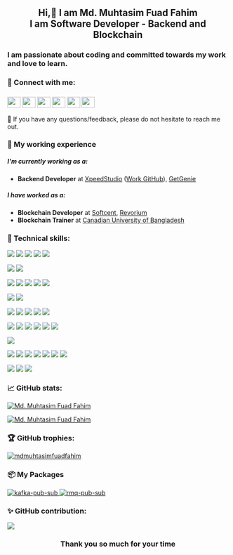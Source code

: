 <h2 align="center">Hi,👋 I am Md. Muhtasim Fuad Fahim</br>I am Software Developer - Backend and Blockchain</h2>

<!-- About me -->
<h3>I am passionate about coding and committed towards my work and love to learn.</h3>

<!-- My social media's -->
### 🤝 Connect with me:
<h3 align="left">
    <a href="https://twitter.com/md_muhtasim_0x" target="blank"><img align="center"
                                                                  alt="muhtasim"
                                                                  height="25"
                                                                  src="https://cdn.jsdelivr.net/npm/simple-icons@3.0.1/icons/twitter.svg"
                                                                  width="30"/></a>
    <a href="https://www.linkedin.com/in/mdmuhtasimfuadfahim/" target="blank"><img align="center"
                                                                      alt="muhtasim"
                                                                      height="25"
                                                                      src="https://cdn.jsdelivr.net/npm/simple-icons@3.0.1/icons/linkedin.svg"
                                                                      width="30"/></a>
    <a href="https://www.facebook.com/mdmuhtasimfuadfahim/" target="blank"><img align="center"
                                                             alt="muhtasim"
                                                             height="25"
                                                             src="https://cdn.jsdelivr.net/npm/simple-icons@3.0.1/icons/facebook.svg"
                                                             width="30"/></a>
    <a href="https://www.instagram.com/mdmuhtasimfuadfahim/" target="blank"><img align="center"
                                                                    alt="muhtasim"
                                                                    height="25"
                                                                    src="https://cdn.jsdelivr.net/npm/simple-icons@3.0.1/icons/instagram.svg"
                                                                    width="30"/></a>
    <a href="https://discord.com/invite/3q8sZK8EBr" target="blank"><img align="center"
                                                              alt="muhtasim"
                                                              height="25"
                                                              src="https://cdn.jsdelivr.net/npm/simple-icons@3.0.1/icons/discord.svg"
                                                              width="30"/></a>
    <a href="https://t.me/muhtasimfuadfahim" target="blank"><img align="center"
                                                                    alt="muhtasim"
                                                                    height="25"
                                                                    src="https://cdn.jsdelivr.net/npm/simple-icons@3.0.1/icons/telegram.svg"
                                                                    width="30"/></a>
</h3>
<p>💬 If you have any questions/feedback, please do not hesitate to reach me out.</p>

### 🔨 My working experience
##### I'm currently working as a:
- <strong>Backend Developer</strong> at <a href="https://xpeedstudio.com/">XpeedStudio</a> (<a href="https://github.com/xs-fahim">Work GitHub</a>), <a href="https://getgenie.ai/">GetGenie</a>
##### I have worked as a:
- <strong>Blockchain Developer</strong> at <a href="https://softcent.eu/">Softcent</a>, <a href="https://www.revorium.com/">Revorium</a>
- <strong>Blockchain Trainer</strong> at <a href="http://www.cub.edu.bd/cub/index.php">Canadian University of Bangladesh</a>


### 🤹 Technical skills: 
![](https://img.shields.io/badge/Code-Node.JS-informational?style=flat&logo=Node.js&color=61DAF)
![](https://img.shields.io/badge/Code-Solidity-informational?style=flat&logo=Solidity&color=61DAF)
![](https://img.shields.io/badge/Code-JavaScript-informational?style=flat&logo=JavaScript&color=61DAF)
![](https://img.shields.io/badge/Code-HTML5-informational?style=flat&logo=HTML5&color=61DAF)
![](https://img.shields.io/badge/Code-ReactJS-informational?style=flat&logo=react&color=61DAF)

![](https://img.shields.io/badge/Style-CSS3-informational?style=flat&logo=CSS3&color=61DAF)
![](https://img.shields.io/badge/Style-TailwindCSS-informational?style=flat&logo=TailwindCSS&color=61DAF)

![](https://img.shields.io/badge/Database-MongoDB-informational?style=flat&logo=MongoDB&color=61DAF)
![](https://img.shields.io/badge/Database-DynamoDB-informational?style=flat&logo=DynamoDB&color=61DAF)
![](https://img.shields.io/badge/DBCache-Redis-informational?style=flat&logo=redis&color=61DAF)
![](https://img.shields.io/badge/Database-PostgreSQL-informational?style=flat&logo=postgresql&color=61DAF)
![](https://img.shields.io/badge/Database-Moralis.io-informational?style=flat&logo=moralis.io&color=61DAF)

![](https://img.shields.io/badge/MessageBroker-RabbitMQ-informational?style=flat&logo=rabbitmq&color=61DAF)
![](https://img.shields.io/badge/MessageBroker-ApacheKafka-informational?style=flat&logo=apachekafka&color=61DAF)

![](https://img.shields.io/badge/Platform-Ethereum-informational?style=flat&logo=Ethereum&color=61DAF)
![](https://img.shields.io/badge/Platform-Tezos-informational?style=flat&logo=Tezos&color=61DAF)
![](https://img.shields.io/badge/Environment-Truffle-informational?style=flat&logo=truffle&color=61DAF)
![](https://img.shields.io/badge/Environment-Hardhat-informational?style=flat&logo=hardhat&color=61DAF)
![](https://img.shields.io/badge/Tools-Geth-informational?style=flat&logo=geth&color=61DAF)


![](https://img.shields.io/badge/Testnet-Rinkeby-informational?style=flat&logo=Rinkeby&color=61DAF)
![](https://img.shields.io/badge/Testnet-Ropsten-informational?style=flat&logo=Ropsten&color=61DAF)
![](https://img.shields.io/badge/Testnet-Binance-informational?style=flat&logo=Binance&color=61DAF)
![](https://img.shields.io/badge/Testnet-Polygon-informational?style=flat&logo=Polygon&color=61DAF)
![](https://img.shields.io/badge/Testnet-Ghostnet-informational?style=flat&logo=Ghostnet&color=61DAF)
![](https://img.shields.io/badge/Testnet-Jakartanet-informational?style=flat&logo=Jakartanet&color=61DAF)

![](https://img.shields.io/badge/Environment-Redux-informational?style=flat&logo=redux&color=61DAF)

![](https://img.shields.io/badge/Tools-NPM-informational?style=flat&logo=NPM&color=61DAF)
![](https://img.shields.io/badge/Tools-Docker-informational?style=flat&logo=docker&color=61DAF)
![](https://img.shields.io/badge/Tools-Apache-Benchmark-informational?style=flat&logo=apachebenchmark&color=61DAF)
![](https://img.shields.io/badge/Tools-JMeter-informational?style=flat&logo=jmeter&color=61DAF)
![](https://img.shields.io/badge/Tools-Yarn-informational?style=flat&logo=Yarn&color=61DAF)
![](https://img.shields.io/badge/Tools-Git-informational?style=flat&logo=Git&color=61DAF)
![](https://img.shields.io/badge/Tools-GitHub-informational?style=flat&logo=GitHub&color=61DAF)

![](https://img.shields.io/badge/Wallet-MetaMask-informational?style=flat&logo=MetaMask&color=61DAF)
![](https://img.shields.io/badge/Wallet-Binance-informational?style=flat&logo=Binance&color=61DAF)
![](https://img.shields.io/badge/Wallet-Temple-informational?style=flat&logo=Temple&color=61DAF)

### 📈 GitHub stats:
[![Md. Muhtasim Fuad Fahim](https://github-readme-stats-dde2thve2-muhtasimfahim.vercel.app/api/top-langs/?username=mdmuhtasimfuadfahim&hide=stylus,java&langs_count=10&theme=dracula)]()

[![Md. Muhtasim Fuad Fahim](https://github-readme-stats-dde2thve2-muhtasimfahim.vercel.app/api?username=mdmuhtasimfuadfahim&count_private=true&show_icons=true&include_all_commits=true&theme=dracula)]()

### 🏆 GitHub trophies:
<p align="left"> <a href="https://github.com/mdmuhtasimfuadfahim/github-profile-trophy"><img src="https://github-profile-trophy.vercel.app/?username=mdmuhtasimfuadfahim&theme=dracula&column=-1" alt="mdmuhtasimfuadfahim" /></a> </p>

### 📦 My Packages

 <a href="https://github.com/mdmuhtasimfuadfahim/kafka-pub-sub" target="_blank">
    <img src="https://github-readme-stats-dde2thve2-muhtasimfahim.vercel.app/api/pin/?username=mdmuhtasimfuadfahim&theme=dracula&repo=kafka-pub-sub" alt="kafka-pub-sub"/>  </a>
    
<a href="https://github.com/mdmuhtasimfuadfahim/rmq-pub-sub" target="_blank">
    <img src="https://github-readme-stats-dde2thve2-muhtasimfahim.vercel.app/api/pin/?username=mdmuhtasimfuadfahim&theme=dracula&repo=rmq-pub-sub" alt="rmq-pub-sub"/>
  </a>
 
 
### ✨ GitHub contribution:
<p><img src="https://github-readme-activity-graph.vercel.app/graph?username=mdmuhtasimfuadfahim&bg_color=231f21&color=25b6b4&line=b13eaa&point=e6d1d1&area=true&hide_border=true"/></p>

<h3 align="center">Thank you so much for your time</h3>
